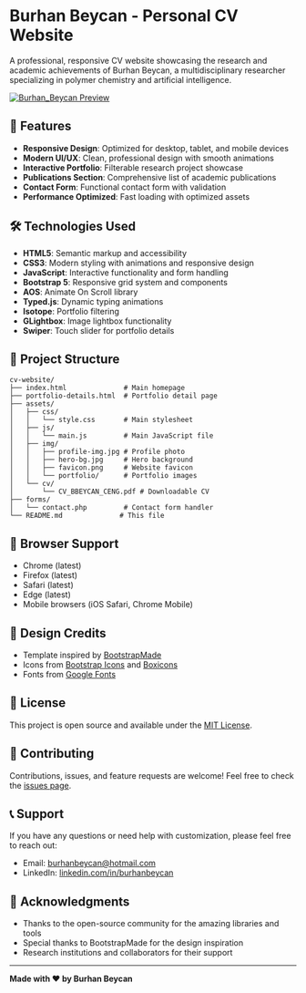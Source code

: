 # Burhan Beycan - Personal CV Website

A professional, responsive CV website showcasing the research and academic achievements of Burhan Beycan, a multidisciplinary researcher specializing in polymer chemistry and artificial intelligence.

[![Burhan_Beycan Preview](burhan_beycan_preview.webp)](https://burhanbeycan.github.io/)





## 🎯 Features

- **Responsive Design**: Optimized for desktop, tablet, and mobile devices
- **Modern UI/UX**: Clean, professional design with smooth animations
- **Interactive Portfolio**: Filterable research project showcase
- **Publications Section**: Comprehensive list of academic publications
- **Contact Form**: Functional contact form with validation
- **Performance Optimized**: Fast loading with optimized assets

## 🛠️ Technologies Used

- **HTML5**: Semantic markup and accessibility
- **CSS3**: Modern styling with animations and responsive design
- **JavaScript**: Interactive functionality and form handling
- **Bootstrap 5**: Responsive grid system and components
- **AOS**: Animate On Scroll library
- **Typed.js**: Dynamic typing animations
- **Isotope**: Portfolio filtering
- **GLightbox**: Image lightbox functionality
- **Swiper**: Touch slider for portfolio details

## 📁 Project Structure

```
cv-website/
├── index.html              # Main homepage
├── portfolio-details.html  # Portfolio detail page
├── assets/
│   ├── css/
│   │   └── style.css       # Main stylesheet
│   ├── js/
│   │   └── main.js         # Main JavaScript file
│   ├── img/
│   │   ├── profile-img.jpg # Profile photo
│   │   ├── hero-bg.jpg     # Hero background
│   │   ├── favicon.png     # Website favicon
│   │   └── portfolio/      # Portfolio images
│   └── cv/
│       └── CV_BBEYCAN_CENG.pdf # Downloadable CV
├── forms/
│   └── contact.php         # Contact form handler
└── README.md              # This file
```

## 📱 Browser Support

- Chrome (latest)
- Firefox (latest)
- Safari (latest)
- Edge (latest)
- Mobile browsers (iOS Safari, Chrome Mobile)

## 🎨 Design Credits

- Template inspired by [BootstrapMade](https://bootstrapmade.com/)
- Icons from [Bootstrap Icons](https://icons.getbootstrap.com/) and [Boxicons](https://boxicons.com/)
- Fonts from [Google Fonts](https://fonts.google.com/)

## 📄 License

This project is open source and available under the [MIT License](LICENSE).

## 🤝 Contributing

Contributions, issues, and feature requests are welcome! Feel free to check the [issues page](../../issues).

## 📞 Support

If you have any questions or need help with customization, please feel free to reach out:

- Email: burhanbeycan@hotmail.com
- LinkedIn: [linkedin.com/in/burhanbeycan](https://www.linkedin.com/in/burhanbeycan)

## 🌟 Acknowledgments

- Thanks to the open-source community for the amazing libraries and tools
- Special thanks to BootstrapMade for the design inspiration
- Research institutions and collaborators for their support

---

**Made with ❤️ by Burhan Beycan**
